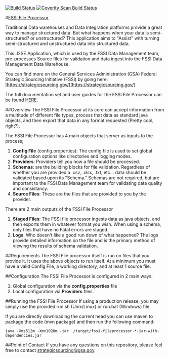 [![Build Status](https://travis-ci.org/GSA/fssi-file-processor.svg?branch=master)](https://travis-ci.org/GSA/fssi-file-processor)
<a href="https://scan.coverity.com/projects/4177">
  <img alt="Coverity Scan Build Status"
       src="https://scan.coverity.com/projects/4177/badge.svg"/>
</a>

#[FSSI File Processor](http://gsa.github.io/fssi-file-processor)

Traditional Data warehouses and Data Integration platforms provide a great way to manage structured data. But what happens when your data is semi-structured? or unstructured? This application aims to "Assist" with turning semi-structured and unstructured data into structured data.

This J2SE Application, which is used by the FSSI Data Management team, pre-processes Source files for validation and data ingest into the FSSI Data Management Data Warehouse.

You can find more on the General Services Administration (GSA) Federal Strategic Sourcing Initiative (FSSI) by going here: [https://strategicsourcing.gov/](https://strategicsourcing.gov/)

The full documentation set and user guides for the FSSI File Processor can be found [HERE](http://gsa.github.io/fssi-file-processor).

##Overview
The FSSI File Processor at its core can accept information from a multitude of different file types, process that data as standard java objects, and then export that data in any format requested (Pretty cool, right?).

The FSSI File Processor has 4 main objects that server as inputs to the process; 

1. **Config File** (config.properties): The config file is used to set global configuration options like directories and logging modes.
2. **Providers**: Providers tell you how a file should be processed.
3. **Schemas**: are the building blocks for file validation. Regardless of whether you are provided a .csv, .xlsx, .txt, etc... data should be validated based upon its "Schema." Schemas are not required, but are important to the FSSI Data Management team for validating data quality and consistancy.
4. **Source Files**: These are the files that are provided to you by the provider.

There are 2 main outputs of the FSSI File Processor

1. **Staged Files**: The FSSI file processor ingests data as java objects, and then exports them in whatever format you wish. When using a schema, only files that have no Fatal errors are staged.
2. **Logs**: Who doesn't like a good run down of what happened? The logs provide detailed information on the file and is the primary method of viewing the results of schema validation.

##Requirements
The FSSI File processor itself is run on files that you provide it. It uses the above objects to run itself. At a minimum you must have a valid Config File, a working directory, and at least 1 source file.


##Configuration
The FSSI File Processor is configured in 2 main ways:

1. Global configuration via the **config.properties** file
2. Local configuration via **Providers** files.


##Running the FSSI File Processor
If using a production release, you may simply use the provided run.sh (Unix/Linux) or run.bat (Windows) file.

If you are directly downloading the current head you can use maven to package the code (mvn package) and then run the following command:

    java -Xms512m -Xmx1028m -jar ./target/fssi-fileprocessor-*-jar-with-dependencies.jar

##Point of Contact
If you have any questions on this repository, please feel free to contact [strategicsourcing@gsa.gov](mailto:strategicsourcing@gsa.gov).
